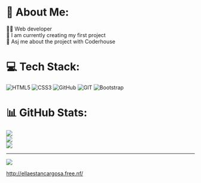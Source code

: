 # 💫 About Me:
👨‍💻 Web developer<br>🔭 I am  currently  creating my first project<br>💬 Asj me about the project with Coderhouse


# 💻 Tech Stack:
![HTML5](https://img.shields.io/badge/html5-%23E34F26.svg?style=for-the-badge&logo=html5&logoColor=white) ![CSS3](https://img.shields.io/badge/css3-%231572B6.svg?style=for-the-badge&logo=css3&logoColor=white) ![GitHub](https://img.shields.io/badge/GitHub-%23121011.svg?style=for-the-badge&logo=github&logoColor=white) ![GIT](https://img.shields.io/badge/Git-fc6d26?style=for-the-badge&logo=git&logoColor=white) ![Bootstrap](https://img.shields.io/badge/bootstrap-%23563D7C.svg?style=for-the-badge&logo=bootstrap&logoColor=white)
# 📊 GitHub Stats:
![](https://github-readme-stats.vercel.app/api?username=facumgomez&theme=gruvbox&hide_border=false&include_all_commits=false&count_private=false)<br/>
![](https://github-readme-streak-stats.herokuapp.com/?user=facumgomez&theme=gruvbox&hide_border=false)<br/>
![](https://github-readme-stats.vercel.app/api/top-langs/?username=facumgomez&theme=gruvbox&hide_border=false&include_all_commits=false&count_private=false&layout=compact)

---
[![](https://visitcount.itsvg.in/api?id=facumgomez&icon=0&color=0)](https://visitcount.itsvg.in)

<!-- Proudly created with GPRM ( https://gprm.itsvg.in ) -->


http://ellaestancargosa.free.nf/